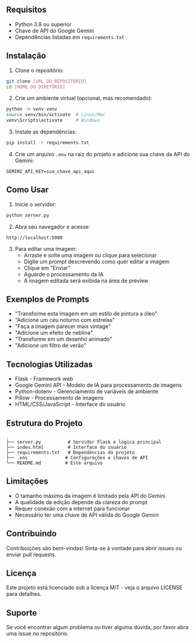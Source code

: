 ## Requisitos

- Python 3.8 ou superior
- Chave de API do Google Gemini
- Dependências listadas em `requirements.txt`

## Instalação

1. Clone o repositório:
```bash
git clone [URL_DO_REPOSITÓRIO]
cd [NOME_DO_DIRETÓRIO]
```

2. Crie um ambiente virtual (opcional, mas recomendado):
```bash
python -m venv venv
source venv/bin/activate  # Linux/Mac
venv\Scripts\activate     # Windows
```

3. Instale as dependências:
```bash
pip install -r requirements.txt
```

4. Crie um arquivo `.env` na raiz do projeto e adicione sua chave da API do Gemini:
```
GEMINI_API_KEY=sua_chave_api_aqui
```

## Como Usar

1. Inicie o servidor:
```bash
python server.py
```

2. Abra seu navegador e acesse:
```
http://localhost:5000
```

3. Para editar uma imagem:
   - Arraste e solte uma imagem ou clique para selecionar
   - Digite um prompt descrevendo como quer editar a imagem
   - Clique em "Enviar"
   - Aguarde o processamento da IA
   - A imagem editada será exibida na área de preview

## Exemplos de Prompts

- "Transforme esta imagem em um estilo de pintura a óleo"
- "Adicione um céu noturno com estrelas"
- "Faça a imagem parecer mais vintage"
- "Adicione um efeito de neblina"
- "Transforme em um desenho animado"
- "Adicione um filtro de verão"

## Tecnologias Utilizadas

- Flask - Framework web
- Google Gemini API - Modelo de IA para processamento de imagens
- Python-dotenv - Gerenciamento de variáveis de ambiente
- Pillow - Processamento de imagens
- HTML/CSS/JavaScript - Interface do usuário

## Estrutura do Projeto

```
.
├── server.py          # Servidor Flask e lógica principal
├── index.html         # Interface do usuário
├── requirements.txt   # Dependências do projeto
├── .env              # Configurações e chaves de API
└── README.md         # Este arquivo
```

## Limitações

- O tamanho máximo da imagem é limitado pela API do Gemini
- A qualidade da edição depende da clareza do prompt
- Requer conexão com a internet para funcionar
- Necessário ter uma chave de API válida do Google Gemini

## Contribuindo

Contribuições são bem-vindas! Sinta-se à vontade para abrir issues ou enviar pull requests.

## Licença

Este projeto está licenciado sob a licença MIT - veja o arquivo LICENSE para detalhes.

## Suporte

Se você encontrar algum problema ou tiver alguma dúvida, por favor abra uma issue no repositório.
